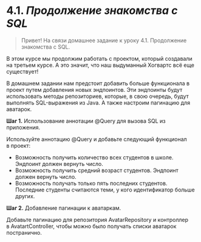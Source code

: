 # 4.1. *Продолжение знакомства с SQL*

> Привет! На связи домашнее задание к уроку 4.1. Продолжение знакомства с SQL.

В этом курсе мы продолжим работать с проектом, который создавали на третьем курсе. А это значит, что наш выдуманный Хогвартс всё еще существует!
> 

В домашнем задании нам предстоит добавить больше функционала в проект путем добавления новых эндпоинтов. Эти эндпоинты будут использовать методы репозиториев, которые, в свою очередь, будут выполнять SQL-выражения из Java. А также настроим пагинацию для аватарок.

**Шаг 1.** Использование аннотации @Query для вызова SQL из приложения.

Используйте аннотацию @Query и добавьте следующий функционал в проект:

- Возможность получить количество всех студентов в школе. Эндпоинт должен вернуть число.
- Возможность получить средний возраст студентов. Эндпоинт должен вернуть число.
- Возможность получать только пять последних студентов. Последние студенты считаются теми, у кого идентификатор больше других.

**Шаг 2.** Добавление пагинации к аватаркам.

Добавьте пагинацию для репозитория AvatarRepository и контроллер в AvatartController, чтобы можно было получать списки аватарок постранично.
